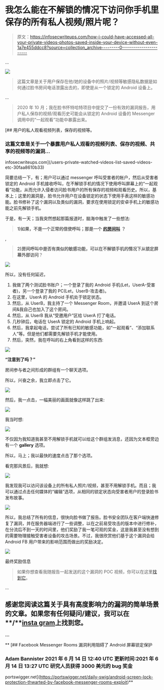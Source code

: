 # 我怎么能在不解锁的情况下访问你手机里保存的所有私人视频/照片呢？

> 原文：<https://infosecwriteups.com/how-i-could-have-accessed-all-your-private-videos-photos-saved-inside-your-device-without-even-1a7e455ddcc8?source=collection_archive---------0----------------------->

…

![](img/2ce1b511b4517073d55b3f6d83feffd9.png)

> 这篇文章是关于用户保存在他/她的设备中的照片/视频等敏感隐私数据是如何通过脸书房间电话泄露出去的，即使是从一个锁定的 Android 设备上。

…

> 2020 年 10 月；我在脸书怀特哈特项目中提交了一份有效的漏洞报告，用户私人保存的视频/观看历史可能会从锁定的 Android 设备的 Messenger 调用中的“一起观看”功能中暴露出来。

[](/users-private-watched-videos-list-saved-videos-etc-30faa8610b33) [## 用户的私人观看视频列表，保存的视频等。

### 这篇文章是关于一个暴露用户私人观看的视频列表、保存的视频、共享的视频等的漏洞…

infosecwriteups.com](/users-private-watched-videos-list-saved-videos-etc-30faa8610b33) 

简要总结一下，有；用户可以通过 messenger 呼叫受害者的帐户，然后从受害者锁定的 Android 手机接收呼叫，在不解锁手机的情况下使用呼叫屏幕上的“一起观看”功能，从而允许入侵者访问脸书用户的所有保存的视频和观看历史。所以，基本上；这里的漏洞是，脸书允许用户在设备锁定的状态下使用手表这样的敏感功能。脸书修补了这个漏洞以及类似的漏洞，要求在使用锁定的安卓手机上的敏感功能之前先解锁手机。

于是，有一天；当我突然想起那篇报道时，脑海中触发了一些想法:

> **1)如果，不是一个正常的信使呼叫；那是一个** [**的房间叫**](https://about.fb.com/news/2020/04/introducing-messenger-rooms/) **？**

,

> **2)房间呼叫中是否有类似的敏感功能，可以在不解锁手机的情况下从锁定屏幕外部访问**？

![](img/7e452192a03c13334bbe3039e6939072.png)

所以，没有任何延迟，

1.  我做了两个测试脸书账户；一个登录了我的 Android 手机(Let，UserA-受害者)，另一个登录了我的 PC(Let，UserB-攻击者)。
2.  在这里，UserA 的 Android 手机处于锁定状态。
3.  然后，从 UserB，我主持了一个 Messenger Room，并邀请 UserA 到这个房间&我自己也加入了这个房间。
4.  然后，从 UserB 我从“受邀用户”区给 UserA 打了电话。
5.  几秒钟后，电话在 UserA 锁定的 Android 手机上响起。
6.  然后，我拿起电话，尝试了所有已知的敏感功能，如“一起观看”、“添加联系人”等。但是他们都需要先解锁手机才能使用。
7.  然后，突然，我在呼叫的右上角看到这样的东西:

![](img/f3be9bd08eb0990a634a2e5496d4ebb6.png)

**“注意到了吗？”**

房间参与者之间形成的群组有一个聊天选项。

所以，兴奋之余，我立即点击了它。

![](img/41a9095fdd2a0691be2939abcaf1c10f.png)

然后，我一点击，一幅美丽的画面就像这样跳了出来:

![](img/ec142888565dce63f867c4ef053d38a7.png)

我当时想:

![](img/79f8ff8c8b240813075e49fa0b7a1ad1.png)

不仅因为我知道我甚至不用解锁手机就可以给这个群组发消息，还因为文本框旁边有一个 **gallery** 选项。

所以，马上；我以最快的速度点击了那个选项。

看完那风景后，我就想:

![](img/2708515a92ab033a2a4722febad12363.png)

我发现我可以访问该设备上的所有私人照片/视频，甚至不用解锁手机。而且；我可以通过点击任何媒体的“编辑”选项，从相同的锁定状态向受害者用户的登录脸书发布故事。

![](img/e79abb99ddff1a3accb1d047312ab814.png)

所以，我总结了所有的信息，很快向脸书做了报告。脸书安全团队在客户端快速修复了漏洞，并在服务器端进行了一些调整，以在之前易受攻击的版本中进行修补，在分流后不到一天的时间里，他们奖励了我一笔可观的奖金，这是我甚至没有想到的需要物理接触受害者设备的攻击场景。不过，我很欣赏他们基于这个漏洞会给 Android FB 用户带来的影响范围而做出的奖励决定。

![](img/9b7c046719dc69a0b7633412cb1a21a5.png)

最终奖励信息

> 如果你想查看我随报告一起发送的这个漏洞的 POC 视频，你可以在这里[找到它](https://drive.google.com/file/d/1UlQ_PVoXKvoJ7xn3ydezC0R2U68qVs1E/view?usp=sharing)。

…

## **感谢您阅读这篇关于具有高度影响力的漏洞的简单场景的文章。如果您有任何疑问/建议，我可以在**[](https://www.facebook.com/samiparyalfb/)****/**[**insta gram**](https://www.instagram.com/samiparyal_/)**上找到您。****

**…**

**[](https://portswigger.net/daily-swig/android-screen-lock-protection-thwarted-by-facebook-messenger-rooms-exploit) [## Facebook Messenger Rooms 漏洞利用阻碍了 Android 屏幕锁定保护

### Adam Bannister 2021 年 6 月 14 日 12:40 UTC 更新时间:2021 年 6 月 14 日 13:27 UTC 研究人员获得 3000 美元的 bug 奖金

portswigger.net](https://portswigger.net/daily-swig/android-screen-lock-protection-thwarted-by-facebook-messenger-rooms-exploit)**